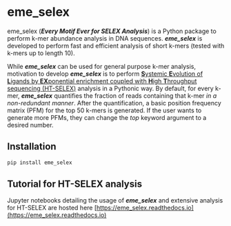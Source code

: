# eme_selex

eme_selex (***Every Motif Ever for SELEX Analysis***) is a Python package to perform k-mer abundance analysis in DNA sequences. ***eme_selex*** is developed to perform fast and efficient analysis of short k-mers (tested with k-mers up to length 10). 

While ***eme_selex*** can be used for general purpose k-mer analysis, motivation to develop ***eme_selex*** is to perform [**S**ystemic **E**volution of **L**igands by **EX**ponential enrichment coupled with **H**igh **T**hroughput sequencing (HT-SELEX)](https://en.wikipedia.org/wiki/Systematic_evolution_of_ligands_by_exponential_enrichment) analysis in a Pythonic way. By default, for every k-mer, ***eme_selex*** quantifies the fraction of reads containing that k-mer *in a non-redundant manner*. After the quantification, a basic position frequency matrix (PFM) for the top 50 k-mers is generated. If the user wants to generate more PFMs, they can change the *top* keyword argument to a desired number.

## Installation

```bash
pip install eme_selex
```

## Tutorial for HT-SELEX analysis

Jupyter notebooks detailing the usage of ***eme_selex*** and extensive analysis for HT-SELEX are hosted here [https://eme_selex.readthedocs.io](https://eme_selex.readthedocs.io)
